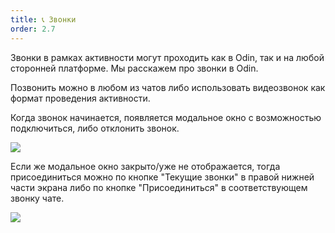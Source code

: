 ```yaml
---
title: 📞 Звонки
order: 2.7
---
```


Звонки в рамках активности могут проходить как в Odin, так и на любой сторонней платформе. Мы расскажем про звонки в Odin.

Позвонить можно в любом из чатов либо использовать видеозвонок как формат проведения активности.

Когда звонок начинается, появляется модальное окно с возможностью подключиться, либо отклонить звонок.

![](<./image (129).png>)

Если же модальное окно закрыто/уже не отображается, тогда присоединиться можно по кнопке "Текущие звонки" в правой нижней части экрана либо по кнопке "Присоединиться" в соответствующем звонку чате.

![](<./image (128).png>)
